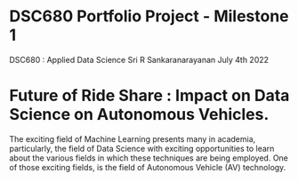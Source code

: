 # DSC680 Portfolio Project - Milestone 1
DSC680 : Applied Data Science
Sri R Sankaranarayanan
July 4th 2022

# Future of Ride Share : Impact on Data Science on Autonomous Vehicles.
The exciting field of Machine Learning presents many in academia, particularly, the field of Data Science with exciting opportunities to learn about the various fields in which these techniques are being employed. One of those exciting fields, is the field of Autonomous Vehicle (AV) technology.

